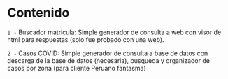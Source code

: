 # Contenido

` 1 - ` Buscador matricula: Simple generador de consulta a web con visor de html para respuestas (solo fue probado con una web).
 
` 2 - ` Casos COVID: Simple generador de consulta a base de datos con descarga de la base de datos (necesaria), busqueda y organizador de casos por zona (para cliente Peruano fantasma)
  
